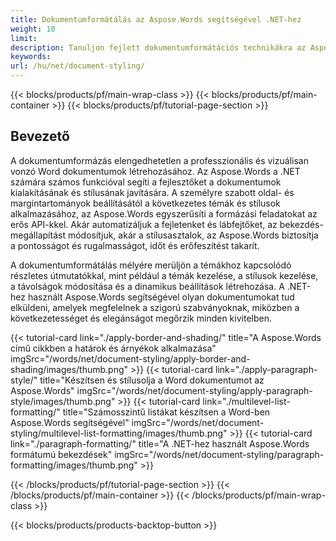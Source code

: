 ```yaml
---
title: Dokumentumformátálás az Aspose.Words segítségével .NET-hez
weight: 10
limit:
description: Tanuljon fejlett dokumentumformátációs technikákra az Aspose.Words segítségével .NET-hez. Kutatsa meg a oldal kialakítását, stílusokat, témákat és a formátálás automatizálását.
keywords:
url: /hu/net/document-styling/
---
```

{{< blocks/products/pf/main-wrap-class >}}
{{< blocks/products/pf/main-container >}}
{{< blocks/products/pf/tutorial-page-section >}}

## Bevezető
 
A dokumentumformázás elengedhetetlen a professzionális és vizuálisan vonzó Word dokumentumok létrehozásához. Az Aspose.Words a .NET számára számos funkcióval segíti a fejlesztőket a dokumentumok kialakításának és stílusának javítására. A személyre szabott oldal- és margintartományok beállításától a következetes témák és stílusok alkalmazásához, az Aspose.Words egyszerűsíti a formázási feladatokat az erős API-kkel. Akár automatizáljuk a fejletenket és lábfejtőket, az bekezdés-megállapítást módosítjuk, akár a stílusasztalok, az Aspose.Words biztosítja a pontosságot és rugalmasságot, időt és erőfeszítést takarít.  

A dokumentumformátálás mélyére merüljön a témákhoz kapcsolódó részletes útmutatókkal, mint például a témák kezelése, a stílusok kezelése, a távolságok módosítása és a dinamikus beállítások létrehozása. A .NET-hez használt Aspose.Words segítségével olyan dokumentumokat tud elküldeni, amelyek megfelelnek a szigorú szabványoknak, miközben a következetességet és elegánságot megőrzik minden kivitelben.

{{< tutorial-card link="./apply-border-and-shading/" title="A Aspose.Words című cikkben a határok és árnyékok alkalmazása" imgSrc="/words/net/document-styling/apply-border-and-shading/images/thumb.png" >}}
{{< tutorial-card link="./apply-paragraph-style/" title="Készítsen és stílusolja a Word dokumentumot az Aspose.Words" imgSrc="/words/net/document-styling/apply-paragraph-style/images/thumb.png" >}}
{{< tutorial-card link="./multilevel-list-formatting/" title="Számosszintű listákat készítsen a Word-ben Aspose.Words segítségével" imgSrc="/words/net/document-styling/multilevel-list-formatting/images/thumb.png" >}}
{{< tutorial-card link="./paragraph-formatting/" title="A .NET-hez használt Aspose.Words formátumú bekezdések" imgSrc="/words/net/document-styling/paragraph-formatting/images/thumb.png" >}}

{{< /blocks/products/pf/tutorial-page-section >}}
{{< /blocks/products/pf/main-container >}}
{{< /blocks/products/pf/main-wrap-class >}}

{{< blocks/products/products-backtop-button >}}
